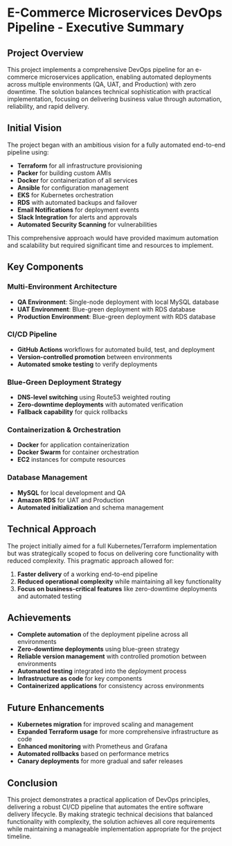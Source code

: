 # E-Commerce Microservices DevOps Pipeline - Executive Summary

## Project Overview

This project implements a comprehensive DevOps pipeline for an e-commerce microservices application, enabling automated deployments across multiple environments (QA, UAT, and Production) with zero downtime. The solution balances technical sophistication with practical implementation, focusing on delivering business value through automation, reliability, and rapid delivery.

## Initial Vision

The project began with an ambitious vision for a fully automated end-to-end pipeline using:

- **Terraform** for all infrastructure provisioning
- **Packer** for building custom AMIs
- **Docker** for containerization of all services
- **Ansible** for configuration management
- **EKS** for Kubernetes orchestration
- **RDS** with automated backups and failover
- **Email Notifications** for deployment events
- **Slack Integration** for alerts and approvals
- **Automated Security Scanning** for vulnerabilities

This comprehensive approach would have provided maximum automation and scalability but required significant time and resources to implement.

## Key Components

### Multi-Environment Architecture

- **QA Environment**: Single-node deployment with local MySQL database
- **UAT Environment**: Blue-green deployment with RDS database
- **Production Environment**: Blue-green deployment with RDS database

### CI/CD Pipeline

- **GitHub Actions** workflows for automated build, test, and deployment
- **Version-controlled promotion** between environments
- **Automated smoke testing** to verify deployments

### Blue-Green Deployment Strategy

- **DNS-level switching** using Route53 weighted routing
- **Zero-downtime deployments** with automated verification
- **Fallback capability** for quick rollbacks

### Containerization & Orchestration

- **Docker** for application containerization
- **Docker Swarm** for container orchestration
- **EC2** instances for compute resources

### Database Management

- **MySQL** for local development and QA
- **Amazon RDS** for UAT and Production
- **Automated initialization** and schema management

## Technical Approach

The project initially aimed for a full Kubernetes/Terraform implementation but was strategically scoped to focus on delivering core functionality with reduced complexity. This pragmatic approach allowed for:

1. **Faster delivery** of a working end-to-end pipeline
2. **Reduced operational complexity** while maintaining all key functionality
3. **Focus on business-critical features** like zero-downtime deployments and automated testing

## Achievements

- **Complete automation** of the deployment pipeline across all environments
- **Zero-downtime deployments** using blue-green strategy
- **Reliable version management** with controlled promotion between environments
- **Automated testing** integrated into the deployment process
- **Infrastructure as code** for key components
- **Containerized applications** for consistency across environments

## Future Enhancements

- **Kubernetes migration** for improved scaling and management
- **Expanded Terraform usage** for more comprehensive infrastructure as code
- **Enhanced monitoring** with Prometheus and Grafana
- **Automated rollbacks** based on performance metrics
- **Canary deployments** for more gradual and safer releases

## Conclusion

This project demonstrates a practical application of DevOps principles, delivering a robust CI/CD pipeline that automates the entire software delivery lifecycle. By making strategic technical decisions that balanced functionality with complexity, the solution achieves all core requirements while maintaining a manageable implementation appropriate for the project timeline.
